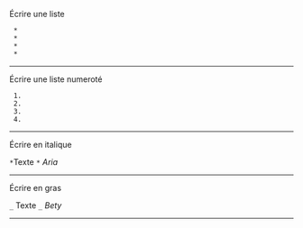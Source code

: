 Écrire une liste
```
 *
 *
 *
 *
```
***
Écrire une liste numeroté

```
 1.
 2.
 3.
 4.
```
***
Écrire en italique

` * `Texte `*`
*Aria*

***
Écrire en gras

 
`_` Texte `_` 
_Bety_

***


